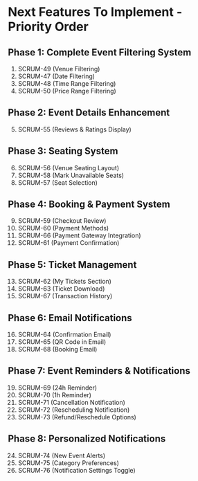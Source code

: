 # Next Features To Implement - Priority Order

## Phase 1: Complete Event Filtering System
1. SCRUM-49 (Venue Filtering)
2. SCRUM-47 (Date Filtering) 
3. SCRUM-48 (Time Range Filtering)
4. SCRUM-50 (Price Range Filtering)

## Phase 2: Event Details Enhancement
5. SCRUM-55 (Reviews & Ratings Display)

## Phase 3: Seating System
6. SCRUM-56 (Venue Seating Layout)
7. SCRUM-58 (Mark Unavailable Seats)
8. SCRUM-57 (Seat Selection)

## Phase 4: Booking & Payment System  
9. SCRUM-59 (Checkout Review)
10. SCRUM-60 (Payment Methods)
11. SCRUM-66 (Payment Gateway Integration)
12. SCRUM-61 (Payment Confirmation)

## Phase 5: Ticket Management
13. SCRUM-62 (My Tickets Section)
14. SCRUM-63 (Ticket Download)
15. SCRUM-67 (Transaction History)

## Phase 6: Email Notifications
16. SCRUM-64 (Confirmation Email)
17. SCRUM-65 (QR Code in Email)
18. SCRUM-68 (Booking Email)

## Phase 7: Event Reminders & Notifications
19. SCRUM-69 (24h Reminder)
20. SCRUM-70 (1h Reminder)
21. SCRUM-71 (Cancellation Notification)
22. SCRUM-72 (Rescheduling Notification)
23. SCRUM-73 (Refund/Reschedule Options)

## Phase 8: Personalized Notifications
24. SCRUM-74 (New Event Alerts)
25. SCRUM-75 (Category Preferences)
26. SCRUM-76 (Notification Settings Toggle) 